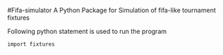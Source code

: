 #Fifa-simulator
A Python Package for Simulation of fifa-like tournament fixtures

Following python statement is used to run the program
```
import fixtures
```